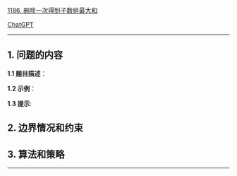 [1186. 删除一次得到子数组最大和](https://leetcode.cn/problems/maximum-subarray-sum-with-one-deletion)

[ChatGPT](chat.openai.com)

---

## 1. 问题的内容
**1.1 题目描述**：

**1.2 示例**：

**1.3 提示**:

## 2. 边界情况和约束


## 3. 算法和策略

---

